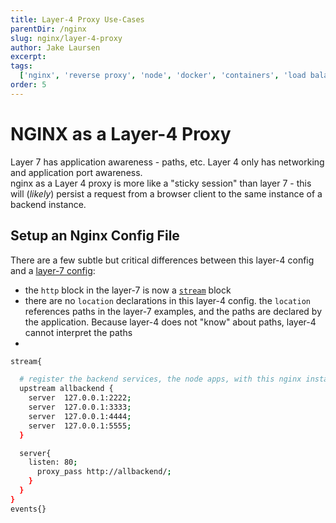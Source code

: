 ```yaml
---
title: Layer-4 Proxy Use-Cases
parentDir: /nginx
slug: nginx/layer-4-proxy
author: Jake Laursen
excerpt:
tags:
  ['nginx', 'reverse proxy', 'node', 'docker', 'containers', 'load balancer']
order: 5
---
```


# NGINX as a Layer-4 Proxy

Layer 7 has application awareness - paths, etc.
Layer 4 only has networking and application port awareness.  
nginx as a Layer 4 proxy is more like a "sticky session" than layer 7 - this will (_likely_) persist a request from a browser client to the same instance of a backend instance.

## Setup an Nginx Config File

There are a few subtle but critical differences between this layer-4 config and a [layer-7 config](/nginx/layer-7-proxy):

- the `http` block in the layer-7 is now a [`stream`](https://nginx.org/en/docs/stream/ngx_stream_core_module.html) block
- there are no `location` declarations in this layer-4 config. the `location` references paths in the layer-7 examples, and the paths are declared by the application. Because layer-4 does not "know" about paths, layer-4 cannot interpret the paths
-

```bash
stream{

  # register the backend services, the node apps, with this nginx instance
  upstream allbackend {
    server  127.0.0.1:2222;
    server  127.0.0.1:3333;
    server  127.0.0.1:4444;
    server  127.0.0.1:5555;
  }

  server{
    listen: 80;
      proxy_pass http://allbackend/;
    }
  }
}
events{}
```
